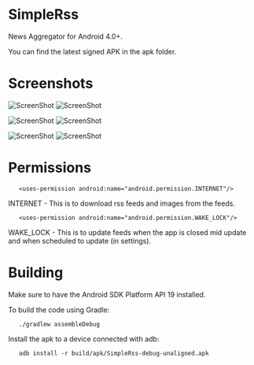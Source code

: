 SimpleRss
===

News Aggregator for Android 4.0+.

You can find the latest signed APK in the apk folder.

Screenshots
===

![ScreenShot](screenshots/one.png)
![ScreenShot](screenshots/two.png)

![ScreenShot](screenshots/three.png)
![ScreenShot](screenshots/four.png)

![ScreenShot](screenshots/five.png)
![ScreenShot](screenshots/six.png)

Permissions
===
```
   <uses-permission android:name="android.permission.INTERNET"/>
```

INTERNET - This is to download rss feeds and images from the feeds.

```
   <uses-permission android:name="android.permission.WAKE_LOCK"/>
```

WAKE_LOCK - This is to update feeds when the app is closed mid update and when scheduled to update (in settings).

Building
===

Make sure to have the Android SDK Platform API 19 installed.

To build the code using Gradle:

```
   ./gradlew assembleDebug
```

Install the apk to a device connected with adb:

```
   adb install -r build/apk/SimpleRss-debug-unaligned.apk
```